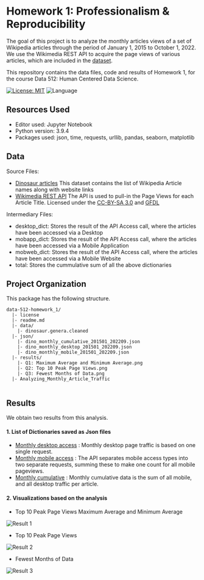 # Homework 1: Professionalism & Reproducibility 

The goal of this project is to analyze the monthly articles views of a set of Wikipedia articles through the period of January 1, 2015 to October 1, 2022. We use the Wikimedia REST API to acquire the page views of various articles, which are included in the [dataset](https://github.com/reeya26/data-512-homework_1/blob/main/data/dinosaur_genera.cleaned.SEPT.2022%20-%20dinosaur_genera.cleaned.SEPT.2022.csv).

This repository contains the data files, code and results of Homework 1, for the course Data 512: Human Centered Data Science.

[![License: MIT](https://img.shields.io/badge/License-MIT-yellow.svg)](https://github.com/reeya26/data-512-homework_1/blob/main/LICENSE) ![Language](https://img.shields.io/badge/language-python-blue.svg)

## Resources Used
- Editor used: Jupyter Notebook
- Python version: 3.9.4
- Packages used: json, time, requests, urllib, pandas, seaborn, matplotlib


## Data 

Source Files:

- [Dinosaur articles](https://docs.google.com/spreadsheets/d/1zfBNKsuWOFVFTOGK8qnTr2DmHkYK4mAACBKk1sHLt_k/edit?usp=sharing)
This dataset contains the list of Wikipedia Article names along with website links
- [Wikimedia REST API](https://wikimedia.org/api/rest_v1/#/Pageviews_data/get_metrics_pageviews_aggregate_project_access_agent_granularity_start_end) The API is used to pull-in the Page Views for each Article Title. Licensed under the [CC-BY-SA 3.0](https://creativecommons.org/licenses/by-sa/3.0/) and [GFDL](https://www.gnu.org/copyleft/fdl.html)

Intermediary Files:

- desktop_dict: Stores the result of the API Access call, where the articles have been accessed via a Desktop
- mobapp_dict: Stores the result of the API Access call, where the articles have been accessed via a Mobile Application
- mobweb_dict: Stores the result of the API Access call, where the articles have been accessed via a Mobile Website
- total: Stores the cummulative sum of all the above dictionaries

## Project Organization

This package has the following structure.

```
data-512-homework_1/
  |- license
  |- readme.md
  |- data/
    |- dinosaur.genera.cleaned
  |- json/
    |- dino_monthly_cumulative_201501_202209.json
    |- dino_monthly_desktop_201501_202209.json
    |- dino_monthly_mobile_201501_202209.json
  |- results/
    |- Q1: Maximum Average and Minimum Average.png
    |- Q2: Top 10 Peak Page Views.png
    |- Q3: Fewest Months of Data.png
  |- Analyzing_Monthly_Article_Traffic
    
```
    
    
## Results

We obtain two results from this analysis.


#### 1. List of Dictionaries saved as Json files


- [Monthly desktop access](https://github.com/reeya26/data-512-homework_1/blob/main/json/dino_monthly_desktop_201501_202209.json) : Monthly desktop page traffic is based on one single request.
- [Monthly mobile access](https://github.com/reeya26/data-512-homework_1/blob/main/json/dino_monthly_mobile_201501_202209.json) : The API separates mobile access types into two separate requests, summing these to make one count for all mobile pageviews.
- [Monthly cumulative](https://github.com/reeya26/data-512-homework_1/blob/main/json/dino_monthly_cumulative_201501_202209.json) : Monthly cumulative data is the sum of all mobile, and all desktop traffic per article.

#### 2. Visualizations based on the analysis

 
 - Top 10 Peak Page Views Maximum Average and Minimum Average
 
![Result 1](https://github.com/reeya26/data-512-homework_1/blob/main/results/Q1-%20Maximum%20Average%20and%20Minimum%20Average.png "Result 1")

- Top 10 Peak Page Views

![Result 2](https://github.com/reeya26/data-512-homework_1/blob/main/results/Q2%20-%20Top%2010%20Peak%20Page%20Views.png "Result 2")

- Fewest Months of Data

![Result 3](https://github.com/reeya26/data-512-homework_1/blob/main/results/Q3%20-%20Fewest%20Months%20of%20Data.png "Result 3")

